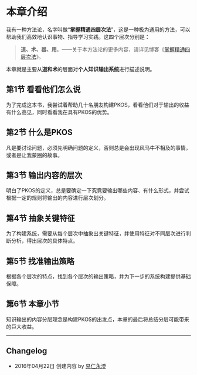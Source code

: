 
# 本章介绍

我有一种方法论，名字叫做“**掌握精通四层次法**”，这是一种极为通用的方法，可以帮助我们高效地认识事物、指导学习实践。这四个层次分别是：

> **道、术、器、用**。——关于本方法论的更多内容，请详见博客《[掌握精通四层次法](http://blog.hiddenwangcc.com/archives/2615)》。

本章就是主要从**道和术**的层面对**个人知识输出系统**进行描述说明。

## 第1节 看看他们怎么说

为了完成这本书，我尝试着帮助几十名朋友构建PKOS，看看他们对于输出的收益有什么高见，同时看看我在具有PKOS的优势。

## 第2节 什么是PKOS

凡是要讨论问题，必须先明确问题的定义，否则总是会出现风马牛不相及的事情，或者是让我蒙圈的故事。

## 第3节 输出内容的层次

明白了PKOS的定义，总是要确定一下究竟要输出哪些内容、有什么形式，并尝试根据一定的规则将输出的内容进行层次划分。

## 第4节 抽象关键特征

为了构建系统，需要从每个层次中抽象出关键特征，并使用特征对不同层次进行判断分析，得出层次的具体特点。

## 第5节 找准输出策略

根据各个层次的特点，找到各个层次的输出策略，并为下一步的系统构建提供基础保障。

## 第6节 本章小节

知识输出的内容分层理念是构建PKOS的出发点，本章的最后将总结分层可能带来的巨大收益。

---- 

## Changelog

- 2016年04月22日 创建内容 by [易仁永澄](http://blog.hiddenwangcc.com)
